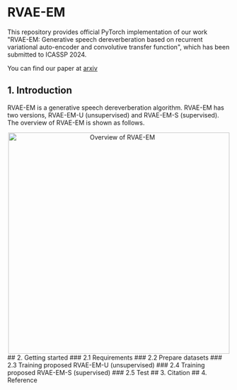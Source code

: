 # RVAE-EM
This repository provides official PyTorch implementation of our work "RVAE-EM: Generative speech dereverberation based on recurrent variational auto-encoder and convolutive transfer function", which has been submitted to ICASSP 2024.

You can find our paper at [arxiv](blah.com)
## 1. Introduction
RVAE-EM is a generative speech dereverberation algorithm.
RVAE-EM has two versions, RVAE-EM-U (unsupervised) and RVAE-EM-S (supervised).
The overview of RVAE-EM is shown as follows.
<div align="center">
<image src="/figures/overview.png"  width="500" alt="Overview of RVAE-EM" />
</div>
## 2. Getting started
### 2.1 Requirements
### 2.2 Prepare datasets
### 2.3 Training proposed RVAE-EM-U (unsupervised)
### 2.4 Training proposed RVAE-EM-S (supervised)
### 2.5 Test 
## 3. Citation
## 4. Reference
